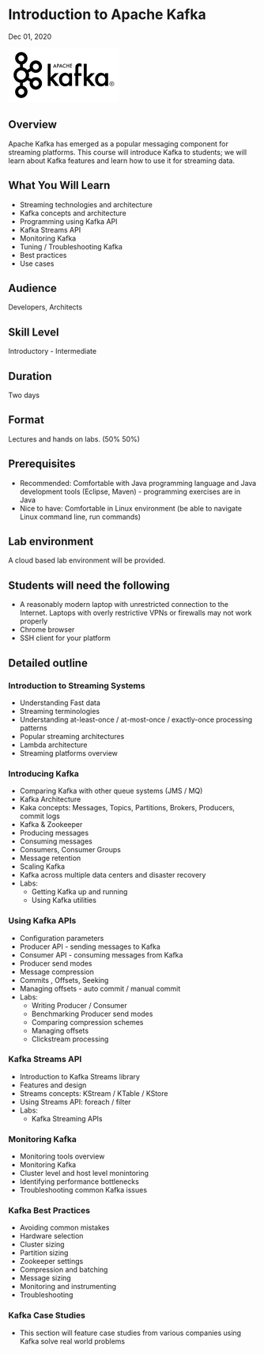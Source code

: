 # Introduction to Apache Kafka

Dec 01, 2020

![](../assets/images/logos/kafka-logo-2.png)

## Overview

Apache Kafka has emerged as a popular messaging component for streaming platforms. This course will introduce Kafka to students; we will learn about Kafka features and learn how to use it for streaming data.

## What You Will Learn

* Streaming technologies and architecture
* Kafka concepts and architecture
* Programming using Kafka API
* Kafka Streams API
* Monitoring Kafka
* Tuning / Troubleshooting Kafka
* Best practices
* Use cases

## Audience

Developers, Architects

## Skill Level

Introductory - Intermediate

## Duration

Two days

## Format

Lectures and hands on labs. (50%  50%)

## Prerequisites

* Recommended: Comfortable with Java programming language and Java development tools (Eclipse, Maven) - programming exercises are in Java
* Nice to have: Comfortable in Linux environment (be able to navigate Linux command line, run commands)

## Lab environment

A cloud based lab environment will be provided.

## Students will need the following

* A reasonably modern laptop with unrestricted connection to the Internet.  Laptops with overly restrictive VPNs or firewalls may not work properly
* Chrome browser
* SSH client for your platform

## Detailed outline

### Introduction to Streaming Systems

* Understanding Fast data
* Streaming terminologies
* Understanding at-least-once / at-most-once / exactly-once processing patterns
* Popular streaming architectures
* Lambda architecture
* Streaming platforms overview

### Introducing Kafka

* Comparing Kafka with other queue systems (JMS / MQ)
* Kafka Architecture
* Kaka concepts: Messages, Topics, Partitions, Brokers, Producers, commit logs
* Kafka & Zookeeper
* Producing messages
* Consuming messages
* Consumers, Consumer Groups
* Message retention
* Scaling Kafka
* Kafka across multiple data centers and disaster recovery
* Labs:
  - Getting Kafka up and running
  - Using Kafka utilities

### Using Kafka APIs

* Configuration parameters
* Producer API - sending messages to Kafka
* Consumer API - consuming messages from Kafka
* Producer send modes
* Message compression
* Commits , Offsets, Seeking
* Managing offsets - auto commit / manual commit
* Labs:
  - Writing Producer / Consumer
  - Benchmarking Producer send modes
  - Comparing compression schemes
  - Managing offsets
  - Clickstream processing

### Kafka Streams API

* Introduction to Kafka Streams library
* Features and design
* Streams concepts: KStream / KTable / KStore
* Using Streams API: foreach / filter 
* Labs:
  - Kafka Streaming APIs

### Monitoring Kafka

* Monitoring tools overview
* Monitoring Kafka
* Cluster level and host level monintoring
* Identifying performance bottlenecks
* Troubleshooting common Kafka issues

### Kafka Best Practices

* Avoiding common mistakes
* Hardware selection
* Cluster sizing
* Partition sizing
* Zookeeper settings
* Compression and batching
* Message sizing
* Monitoring and instrumenting
* Troubleshooting

### Kafka Case Studies

* This section will feature case studies from various companies using Kafka solve real world problems
